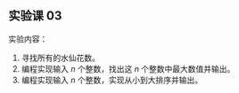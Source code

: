 ## 实验课 03

实验内容：
1. 寻找所有的水仙花数。
2. 编程实现输入 $n$ 个整数，找出这 $n$ 个整数中最大数值并输出。
3. 编程实现输入 $n$ 个整数，实现从小到大排序并输出。



<script type="text/x-mathjax-config">
        MathJax.Hub.Config({
            tex2jax: {inlineMath: [['$','$'], ['\\(','\\)']]},
            "HTML-CSS": {linebreaks: {automatic: true}}
        });
</script>
<script src="//cdn.bootcss.com/mathjax/2.7.5/MathJax.js?config=TeX-AMS-MML_HTMLorMML"></script>